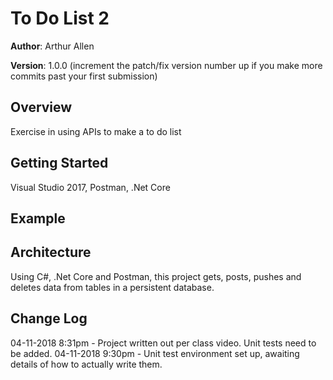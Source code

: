 # To Do List 2

**Author**: Arthur Allen

**Version**: 1.0.0 (increment the patch/fix version number up if you make more commits past your first submission)

## Overview
<!-- Provide a high level overview of what this application is and why you are building it, beyond the fact that it's an assignment for a Code Fellows 401 class. (i.e. What's your problem domain?) -->
Exercise in using APIs to make a to do list

## Getting Started
<!-- What are the steps that a user must take in order to build this app on their own machine and get it running? -->
Visual Studio 2017, Postman, .Net Core

## Example
<!-- Show them what looks like and how how to use the application.  -->

## Architecture
<!-- Provide a detailed description of the application design. What technologies (languages, libraries, etc) you're using, and any other relevant design information. -->
Using C#, .Net Core and Postman, this project gets, posts, pushes and deletes data from tables in a persistent database.  

## Change Log
<!-- Use this are to document the iterative changes made to your application as each feature is successfully implemented. Use time stamps. Here's an example:

01-01-2001 4:59pm - Added functionality to add and delete some things. -->
04-11-2018 8:31pm - Project written out per class video.  Unit tests need to be added.
04-11-2018 9:30pm - Unit test environment set up, awaiting details of how to actually write them.